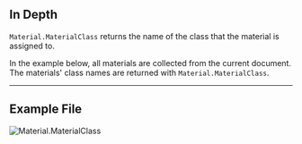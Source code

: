 ## In Depth
`Material.MaterialClass` returns the name of the class that the material is assigned to.

In the example below, all materials are collected from the current document. The materials' class names are returned with `Material.MaterialClass`.
___
## Example File

![Material.MaterialClass](./Revit.Elements.Material.MaterialClass_img.jpg)
